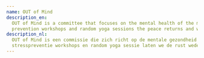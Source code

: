 ```yaml
---
name: OUT of Mind
description_en:
  OUT of Mind is a committee that focuses on the mental health of the members. With confidence people, stress
  prevention workshops and random yoga sessions the peace returns and we become completely zen. 
description_nl:
  OUT of Mind is een commissie die zich richt op de mentale gezondheid van de leden. Met vertrouwens personen,
  stresspreventie workshops en random yoga sessie laten we de rust wederkeren en worden we helemaal zen. 
---
```

